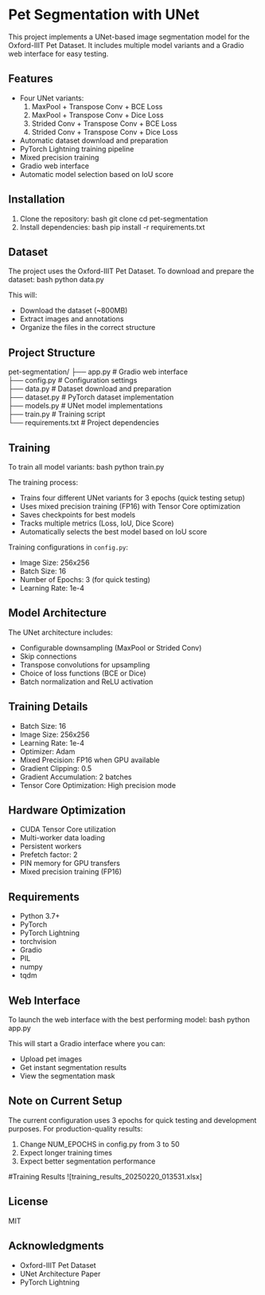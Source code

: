 # Pet Segmentation with UNet

This project implements a UNet-based image segmentation model for the Oxford-IIIT Pet Dataset. It includes multiple model variants and a Gradio web interface for easy testing.

## Features

- Four UNet variants:
  1. MaxPool + Transpose Conv + BCE Loss
  2. MaxPool + Transpose Conv + Dice Loss
  3. Strided Conv + Transpose Conv + BCE Loss
  4. Strided Conv + Transpose Conv + Dice Loss
- Automatic dataset download and preparation
- PyTorch Lightning training pipeline
- Mixed precision training
- Gradio web interface
- Automatic model selection based on IoU score

## Installation

1. Clone the repository:
bash
git clone <repository-url>
cd pet-segmentation
2. Install dependencies:
bash
pip install -r requirements.txt

## Dataset

The project uses the Oxford-IIIT Pet Dataset. To download and prepare the dataset:
bash
python data.py

This will:
- Download the dataset (~800MB)
- Extract images and annotations
- Organize the files in the correct structure

## Project Structure
pet-segmentation/
├── app.py # Gradio web interface </br>
├── config.py # Configuration settings </br>
├── data.py # Dataset download and preparation </br>
├── dataset.py # PyTorch dataset implementation </br>
├── models.py # UNet model implementations </br>
├── train.py # Training script </br>
└── requirements.txt # Project dependencies </br>

## Training

To train all model variants:
bash
python train.py

The training process:
- Trains four different UNet variants for 3 epochs (quick testing setup)
- Uses mixed precision training (FP16) with Tensor Core optimization
- Saves checkpoints for best models
- Tracks multiple metrics (Loss, IoU, Dice Score)
- Automatically selects the best model based on IoU score

Training configurations in `config.py`:
- Image Size: 256x256
- Batch Size: 16
- Number of Epochs: 3 (for quick testing)
- Learning Rate: 1e-4

## Model Architecture

The UNet architecture includes:
- Configurable downsampling (MaxPool or Strided Conv)
- Skip connections
- Transpose convolutions for upsampling
- Choice of loss functions (BCE or Dice)
- Batch normalization and ReLU activation

## Training Details

- Batch Size: 16
- Image Size: 256x256
- Learning Rate: 1e-4
- Optimizer: Adam
- Mixed Precision: FP16 when GPU available
- Gradient Clipping: 0.5
- Gradient Accumulation: 2 batches
- Tensor Core Optimization: High precision mode

## Hardware Optimization

- CUDA Tensor Core utilization
- Multi-worker data loading
- Persistent workers
- Prefetch factor: 2
- PIN memory for GPU transfers
- Mixed precision training (FP16)

## Requirements

- Python 3.7+
- PyTorch
- PyTorch Lightning
- torchvision
- Gradio
- PIL
- numpy
- tqdm

## Web Interface

To launch the web interface with the best performing model:
bash
python app.py


This will start a Gradio interface where you can:
- Upload pet images
- Get instant segmentation results
- View the segmentation mask

## Note on Current Setup

The current configuration uses 3 epochs for quick testing and development purposes. For production-quality results:
1. Change NUM_EPOCHS in config.py from 3 to 50
2. Expect longer training times
3. Expect better segmentation performance

#Training Results
![training_results_20250220_013531.xlsx]

## License

MIT

## Acknowledgments

- Oxford-IIIT Pet Dataset
- UNet Architecture Paper
- PyTorch Lightning
